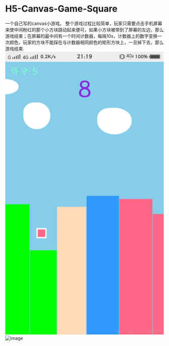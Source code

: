 ﻿# H5-Canvas-Game-Square
一个自己写的canvas小游戏。
整个游戏过程比较简单，玩家只需要点击手机屏幕来使中间粉红的那个小方块跳动起来便可，如果小方块被带到了屏幕的左边，那么游戏结束；在屏幕的最中间有一个时间计数器，每隔10s，计数器上的数字变换一次颜色，玩家的方块不能踩在与计数器相同颜色的矩形方块上，一旦掉下去，那么游戏结束.
![image](https://github.com/JMQX/H5-Canvas-Game-Square/blob/master/screenshots/1.jpg)
![image](https://github.com/JMQX/H5-Canvas-Game-Square/tree/master/screenshots/2.jpg)